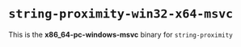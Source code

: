 # `string-proximity-win32-x64-msvc`

This is the **x86_64-pc-windows-msvc** binary for `string-proximity`
